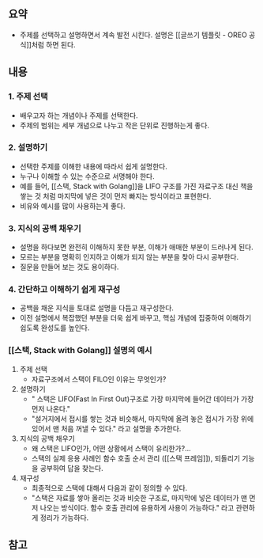## 요약
- 주제를 선택하고 설명하면서 계속 발전 시킨다. 설명은 [[글쓰기 템플릿 - OREO 공식]]처럼 하면 된다.
## 내용
### 1. 주제 선택
- 배우고자 하는 개념이나 주제를 선택한다.
- 주제의 범위는 세부 개념으로 나누고 작은 단위로 진행하는게 좋다.
### 2. 설명하기
- 선택한 주제를 이해한 내용에 따라서 쉽게 설명한다.
- 누구나 이해할 수 있는 수준으로 서명해야 한다.
- 예를 들어, [[스택, Stack with Golang]]을 LIFO 구조를 가진 자료구조 대신 책을 쌓는 것 처럼 마지막에 넣은 것이 먼저 빠지는 방식이라고 표현한다.
- 비유와 예시를 많이 사용하는게 좋다.
### 3. 지식의 공백 채우기
- 설명을 하다보면 완전히 이해하지 못한 부분, 이해가 애매한 부분이 드러나게 된다.
- 모르는 부분을 명확히 인지하고 이해가 되지 않는 부분을 찾아 다시 공부한다.
- 질문을 만들어 보는 것도 용이하다.
### 4. 간단하고 이해하기 쉽게 재구성
- 공백을 채운 지식을 토대로 설명을 다듬고 재구성한다.
- 이전 설명에서 복잡했던 부분을 더욱 쉽게 바꾸고, 핵심 개념에 집중하여 이해하기 쉽도록 완성도를 높인다.
### [[스택, Stack with Golang]] 설명의 예시
1. 주제 선택
	- 자료구조에서 스택이 FILO인 이유는 무엇인가?
2. 설명하기
	- " 스택은 LIFO(Fast In First Out)구조로 가장 마지막에 들어간 데이터가 가장 먼저 나온다."
	- "설거지에서 접시를 쌓는 것과 비슷해서, 마지막에 올려 놓은 접시가 가장 위에 있어서 맨 처음 꺼낼 수 있다." 라고 설명을 추가한다.
3. 지식의 공백 채우기 
	- 왜 스택은 LIFO인가, 어떤 상황에서 스택이 유리한가?...
	- 스택의 실제 응용 사례인 함수 호출 순서 관리 ([[스택 프레임]]), 되돌리기 기능을 공부하여 답을 찾는다.
4. 재구성
	- 최종적으로 스택에 대해서 다음과 같이 정의할 수 있다.
	- "스택은 자료를 쌓아 올리는 것과 비슷한 구조로, 마지막에 넣은 데이터가 맨 먼저 나오는 방식이다. 함수 호출 관리에 유용하게 사용이 가능하다." 라고 관련하게 정리가 가능하다.
## 참고